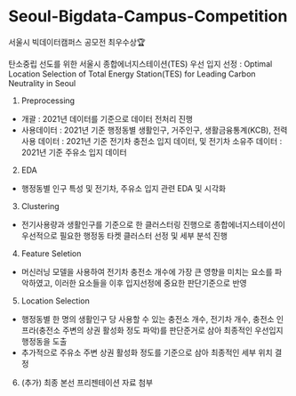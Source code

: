 # Seoul-Bigdata-Campus-Competition
서울시 빅데이터캠퍼스 공모전 최우수상🏆

탄소중립 선도를 위한 서울시 종합에너지스테이션(TES) 우선 입지 선정
: Optimal Location Selection of Total Energy Station(TES) for Leading Carbon Neutrality in Seoul

1. Preprocessing
- 개괄 : 2021년 데이터를 기준으로 데이터 전처리 진행
- 사용데이터 
: 2021년 기준 행정동별 생활인구, 거주인구, 생활금융통계(KCB), 전력사용 데이터
: 2021년 기준 전기차 충전소 입지 데이터, 및 전기차 소유주 데이터
: 2021년 기준 주유소 입지 데이터

2. EDA
- 행정동별 인구 특성 및 전기차, 주유소 입지 관련 EDA 및 시각화

3. Clustering
- 전기사용량과 생활인구를 기준으로 한 클러스터링 진행으로 종합에너지스테이션이 우선적으로 필요한 행정동 타켓 클러스터 선정 및 세부 분석 진행

4. Feature Seletion
- 머신러닝 모델을 사용하여 전기차 충전소 개수에 가장 큰 영향을 미치는 요소를 파악하였고, 이러한 요소들을 이후 입지선정에 중요한 판단기준으로 반영

5. Location Selection
- 행정동별 한 명의 생활인구 당 사용할 수 있는 충전소 개수, 전기차 개수, 충전소 인프라(충전소 주변의 상권 활성화 정도 파악)를 판단준거로 삼아 최종적인 우선입지 행정동을 도출
- 추가적으로 주유소 주변 상권 활성화 정도를 기준으로 삼아 최종적인 세부 위치 결정

6. (추가) 최종 본선 프리젠테이션 자료 첨부
